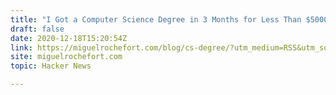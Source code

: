```yaml
---
title: "I Got a Computer Science Degree in 3 Months for Less Than $5000"
draft: false
date: 2020-12-18T15:20:54Z
link: https://miguelrochefort.com/blog/cs-degree/?utm_medium=RSS&utm_source=hune
site: miguelrochefort.com
topic: Hacker News  

---
```

